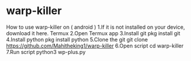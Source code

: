 # warp-killer
How to use warp-killer on ( android )
1.If it is not installed on your device, download it here. Termux
2.Open Termux app
3.Install git pkg install git
4.Install python pkg install python
5.Clone the git git clone https://github.com/Mahitheking1/warp-killer
6.Open script cd warp-killer
7.Run script python3 wp-plus.py
